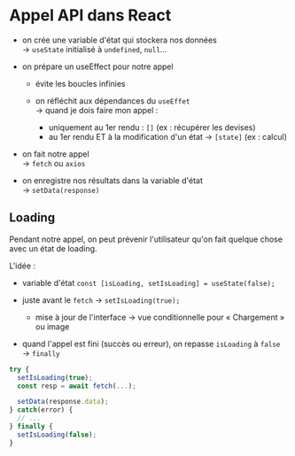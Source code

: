 # Appel API dans React

- on crée une variable d'état qui stockera nos données  
  → `useState` initialisé à `undefined`, `null`…

- on prépare un useEffect pour notre appel

  - évite les boucles infinies
  - on réfléchit aux dépendances du `useEffet`  
    → quand je dois faire mon appel :

    - uniquement au 1er rendu : `[]` (ex : récupérer les devises)
    - au 1er rendu ET à la modification d'un état → `[state]` (ex : calcul)

- on fait notre appel  
  → `fetch` ou `axios`

- on enregistre nos résultats dans la variable d'état  
  → `setData(response)`

## Loading

Pendant notre appel, on peut prévenir l'utilisateur qu'on fait
quelque chose avec un état de loading.

L'idée :

- variable d'état `const [isLoading, setIsLoading] = useState(false);`
- juste avant le `fetch` → `setIsLoading(true);`

  - mise à jour de l'interface → vue conditionnelle pour « Chargement » ou image

- quand l'appel est fini (succès ou erreur), on repasse `isLoading` à `false`  
   → `finally`

```js
try {
  setIsLoading(true);
  const resp = await fetch(...);

  setData(response.data);
} catch(error) {
  // ...
} finally {
  setIsLoading(false);
}
```
